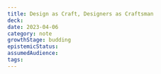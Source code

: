 ```yaml
---
title: Design as Craft, Designers as Craftsman
deck: 
date: 2023-04-06
category: note
growthStage: budding
epistemicStatus: 
assumedAudience: 
tags: 
---
```


